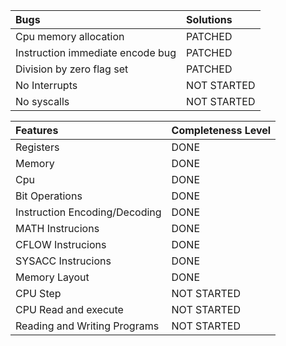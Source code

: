 | Bugs                             | Solutions   |
| :------------------------------- | :---------- |
| Cpu memory allocation            | PATCHED     |
| Instruction immediate encode bug | PATCHED     |
| Division by zero flag set        | PATCHED     |
| No Interrupts                    | NOT STARTED |
| No syscalls                      | NOT STARTED |

| Features                      | Completeness Level |
| :---------------------------- | :----------------- |
| Registers                     | DONE               |
| Memory                        | DONE               |
| Cpu                           | DONE               |
| Bit Operations                | DONE               |
| Instruction Encoding/Decoding | DONE               |
| MATH Instrucions              | DONE               |
| CFLOW Instrucions             | DONE               |
| SYSACC Instrucions            | DONE               |
| Memory Layout                 | DONE               |
| CPU Step                      | NOT STARTED        |
| CPU Read and execute          | NOT STARTED        |
| Reading and Writing Programs  | NOT STARTED        |
